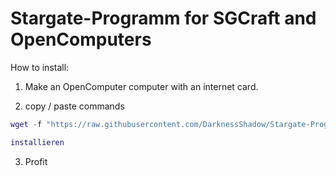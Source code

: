 # Stargate-Programm for SGCraft and OpenComputers

How to install:

1) Make an OpenComputer computer with an internet card.

2) copy / paste commands

```lua
wget -f "https://raw.githubusercontent.com/DarknessShadow/Stargate-Programm/master/installieren.lua" installieren.lua

installieren
```

3) Profit

